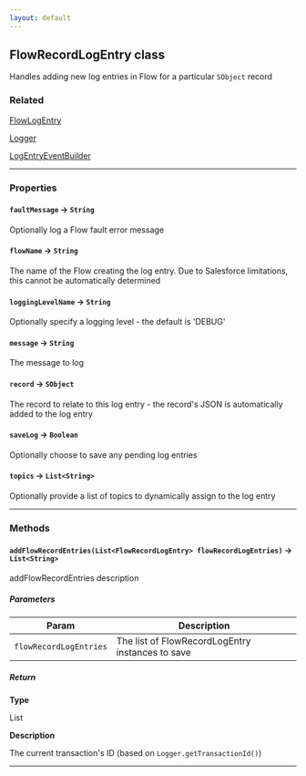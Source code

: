 ```yaml
---
layout: default
---
```

## FlowRecordLogEntry class

Handles adding new log entries in Flow for a particular `SObject` record

### Related

[FlowLogEntry](FlowLogEntry)


[Logger](Logger)


[LogEntryEventBuilder](LogEntryEventBuilder)

---
### Properties

#### `faultMessage` → `String`

Optionally log a Flow fault error message

#### `flowName` → `String`

The name of the Flow creating the log entry. Due to Salesforce limitations, this cannot be automatically determined

#### `loggingLevelName` → `String`

Optionally specify a logging level - the default is 'DEBUG'

#### `message` → `String`

The message to log

#### `record` → `SObject`

The record to relate to this log entry - the record's JSON is automatically added to the log entry

#### `saveLog` → `Boolean`

Optionally choose to save any pending log entries

#### `topics` → `List<String>`

Optionally provide a list of topics to dynamically assign to the log entry

---
### Methods
#### `addFlowRecordEntries(List<FlowRecordLogEntry> flowRecordLogEntries)` → `List<String>`

 addFlowRecordEntries description

##### Parameters
|Param|Description|
|-----|-----------|
|`flowRecordLogEntries` |  The list of FlowRecordLogEntry instances to save |

##### Return

**Type**

List<String>

**Description**

The current transaction's ID (based on `Logger.getTransactionId()`)

---
